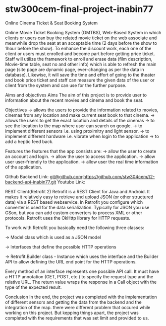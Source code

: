 # stw300cem-final-project-inabin77

Online Cinema Ticket & Seat Booking System 

Online Movie Ticket Booking System (OMTBS), Web-Based System in which clients or users can buy the related movie ticket on the web associate and meanwhile drop the seat at an acceptable time (2 days before the show to 1hour before the show). To enhance the discount work, each one of the client or users must enrolled and become part before getting price ticket. 
Staff will utilize the framework to enroll and erase data (film description, Movie-time table, seat no and other info) which is able to refresh the main page (site page are dynamic page, ever-changing as per the data in database). Likewise, it will save the time and effort of going to the theater and book price ticket and staff can measure the given data of the user or client from the system and can use for the further purpose.   


Aims and objectives
Aims
The aim of this project is to provide user to information about the recent movies and cinema and book the seat.

Objectives
-> allows the users to provide the information related to movies, cinemas from any location and make current seat book to that cinema.
-> allows the users to get the exact location and details of the cinemas
-> to see the location to the map where user can search on google.
-> to implement different sensors i.e. using proximitry and light sensor.
-> to implement different hardware i.e. vibrate when login to the application 
-> to add a heptic feed back.

Features
the features that the app consists are:
-> allow the user to create an account and login.
-> allow the user to access the application.
-> allow user user-friendly to the application.
-> allow user the real time information of the application.


Github Backend Link: git@github.com:https://github.com/stw304cem/t2-backend-api-inabin77.git
Youtube Link: 

REST Client(Retrofit 2)
Retrofit is a REST Client for Java and Android. It makes it relatively easy 
to retrieve and upload JSON (or other structured data) via a REST based webservice. 
In Retrofit you configure which converter is used for the data serialization. 
Typically for JSON you use GSon, but you can add custom converters to process 
XML or other protocols. Retrofit uses the OkHttp library for HTTP requests.

To work with Retrofit you basically need the following three classes:

->	Model class which is used as a JSON model

->	Interfaces that define the possible HTTP operations

->	Retrofit.Builder class - Instance which uses the interface 
	and the Builder API to allow defining the URL end point for the HTTP operations.

Every method of an interface represents one possible API call. It must have a 
HTTP annotation (GET, POST, etc.) to specify the request type and the relative URL. 
The return value wraps the response in a Call object with the type of the expected result.

Conclusion
In the end, the project was completed with the implementation of different sensors and getting 
the data from the backend and the integration of the map. there were different problem that occured while
working on this project. But kepping things apart, the project was completed with the requirements
that was set limit and provided to us.
